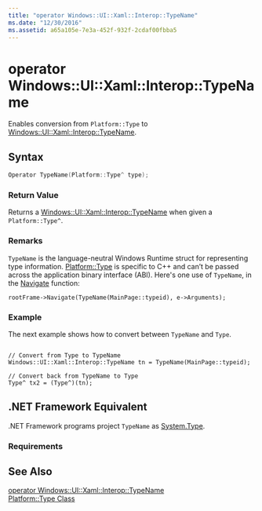 ```yaml
---
title: "operator Windows::UI::Xaml::Interop::TypeName"
ms.date: "12/30/2016"
ms.assetid: a65a105e-7e3a-452f-932f-2cdaf00fbba5
---
```

# operator Windows::UI::Xaml::Interop::TypeName

Enables conversion from `Platform::Type` to [Windows::UI::Xaml::Interop::TypeName](https://msdn.microsoft.com/library/windows/apps/windows.ui.xaml.interop.typename.aspx).

## Syntax

```cpp
Operator TypeName(Platform::Type^ type);
```

### Return Value

Returns a [Windows::UI::Xaml::Interop::TypeName](https://msdn.microsoft.com/library/windows/apps/windows.ui.xaml.interop.typename.aspx) when given a `Platform::Type^`.

### Remarks

`TypeName` is the language-neutral Windows Runtime struct for representing type information. [Platform::Type](../cppcx/platform-type-class.md) is specific to C++ and can’t be passed across the application binary interface (ABI). Here's one use of `TypeName`, in the [Navigate](https://msdn.microsoft.com/library/windows/apps/hh702394.aspx) function:

```
rootFrame->Navigate(TypeName(MainPage::typeid), e->Arguments);
```

### Example

The next example shows how to convert between `TypeName` and `Type`.

```

// Convert from Type to TypeName
Windows::UI::Xaml::Interop::TypeName tn = TypeName(MainPage::typeid);

// Convert back from TypeName to Type
Type^ tx2 = (Type^)(tn);
```

## .NET Framework Equivalent

.NET Framework programs project `TypeName` as [System.Type](assetId:///System.Type?qualifyHint=False&autoUpgrade=True).

### Requirements

## See Also

[operator Windows::UI::Xaml::Interop::TypeName](../cppcx/operator-windows-ui-xaml-interop-typename.md)<br/>
[Platform::Type Class](../cppcx/platform-type-class.md)